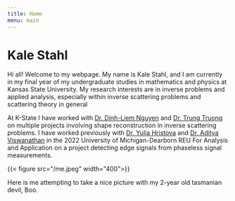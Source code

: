```yaml
---
title: Home
menu: main
---
```


# Kale Stahl

Hi all! Welcome to my webpage. My name is Kale Stahl, and I am currently in my final year of my undergraduate studies in mathematics and physics at Kansas State University. My research interests are in inverse problems and applied analysis, especially within inverse scattering problems and scattering theory in general

At K-State I have worked with [Dr. Dinh-Liem Nguyen](https://sites.google.com/site/dinhliemnguyen/home) and [Dr. Trung Truong](https://mupages.marshall.edu/sites/truongt/) on multiple projects involving shape reconstruction in inverse scattering problems. I have worked previously with [Dr. Yulia Hristova](https://www-personal.umd.umich.edu/~yuliagh/) and [Dr. Aditya Viswanathan](https://www-personal.umd.umich.edu/~adityavv/) in the 2022 University of Michigan-Dearborn REU For Analysis and Application on a project detecting edge signals from phaseless signal measurements.

{{< figure src="/me.jpeg" width="400">}}

Here is me attempting to take a nice picture with my 2-year old tasmanian devil, Boo. 